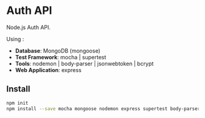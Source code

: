 # Auth API

Node.js Auth API.

Using :

- **Database**: MongoDB (mongoose)
- **Test Framework**: mocha | supertest
- **Tools**: nodemon | body-parser | jsonwebtoken | bcrypt
- **Web Application**: express

## Install

```sh
npm init
npm install --save mocha mongoose nodemon express supertest body-parser jsonwebtoken bcrypt
```

